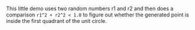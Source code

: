 <!--
Title: DummyPi
Description: Calculating pi the simple way, but this is called dummypi to avoid conflict with simplepi in the databench_examples repo.
-->

This little demo uses two random numbers r1 and r2 and
then does a comparison `r1^2 + r2^2 < 1.0` to figure out whether
the generated point is inside the first quadrant of the unit circle.
